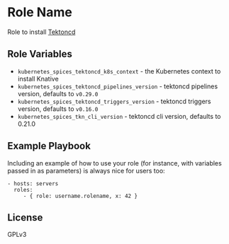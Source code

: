 Role Name
=========

Role to install [Tektoncd](https://tektoncd.dev)

Role Variables
--------------

- `kubernetes_spices_tektoncd_k8s_context`  - the Kubernetes context to install Knative
- `kubernetes_spices_tektoncd_pipelines_version` - tektoncd pipelines version, defaults to `v0.29.0`
- `kubernetes_spices_tektoncd_triggers_version` - tektoncd triggers version, defaults to  `v0.16.0`
- `kubernetes_spices_tkn_cli_version` - tektoncd cli version, defaults to 0.21.0

Example Playbook
----------------

Including an example of how to use your role (for instance, with variables passed in as parameters) is always nice for users too:

    - hosts: servers
      roles:
         - { role: username.rolename, x: 42 }

License
-------

GPLv3
